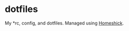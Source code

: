 
dotfiles
========

My \*rc, config, and dotfiles. Managed using [Homeshick][hs].

[hs]: https://github.com/andsens/homeshick

